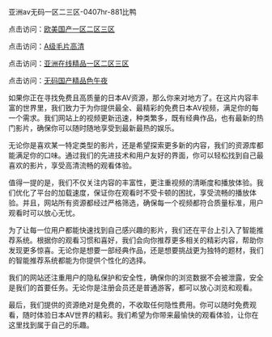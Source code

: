 
亚洲av无码一区二三区-0407hr-881比鸭


点击访问：<a href="https://rtj-3zo.pages.dev/">欧美国产一区二区三区</a>

点击访问：<a href="https://gfd-5xg.pages.dev/">A级毛片高清</a>

点击访问：<a href="https://bsdf-5f5.pages.dev/">亚洲在线精品一区二区三区</a>

点击访问：<a href="https://fdhf-454.pages.dev/">无码国产精品色午夜</a>


如果你正在寻找免费且高质量的日本AV资源，那么你来对地方了。在这片内容丰富的世界里，我们致力于为你提供最全、最精彩的免费日本AV视频，满足你的每一个需求。我们网站上的视频更新迅速，种类繁多，既有经典作品，也有最新的热门影片，确保你可以随时随地享受到最新最热的娱乐。

无论你是喜欢某一特定类型的影片，还是希望探索更多新的内容，我们的资源库都能满足你的口味。通过我们的先进技术和用户友好的界面，你可以轻松找到自己最喜欢的影片，享受高清流畅的观看体验。

值得一提的是，我们不仅关注内容的丰富性，更注重视频的清晰度和播放体验。我们优化了平台的加载速度，保证你在观看时不受卡顿的困扰，享受流畅的播放体验。并且，网站所有资源都经过严格筛选，确保每一个视频都符合质量标准，用户观看时可以放心无忧。

为了让每一位用户都能快速找到自己感兴趣的影片，我们还在平台上引入了智能推荐系统。根据你的观看习惯和喜好，我们会向你推荐更多相关的精彩内容，帮助你发现更多惊喜。无论你是想要一部经典作品，还是想要挑战更为独特的题材，我们的智能推荐系统都能为你提供个性化的选择。

我们的网站还注重用户的隐私保护和安全性，确保你的浏览数据不会被泄露，安全是我们的首要任务。无论你是注册会员还是普通游客，都可以放心浏览和观看。

最后，我们提供的资源绝对是免费的，不收取任何隐性费用。你可以随时免费观看，随时体验日本AV世界的精彩。我们希望为你带来最愉快的观看体验，让你在这里找到属于自己的乐趣。


<span style="display:none;">[Canonical link]( https://github.com/vu20250704/556436 ）</span>

